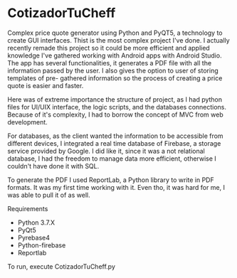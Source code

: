 # CotizadorTuCheff

Complex price quote generator using Python and PyQT5, a technology to create GUI interfaces. 
Thist is the most complex project I've done. I actually recently remade this project so it 
could be more efficient and applied knowledge I've gathered working with Android apps with
Android Studio. The app has several functionalities, it generates a PDF file with all the
information passed by the user. I also gives the option to user of storing templates of pre-
gathered information so the process of creating a price quote is easier and faster.

Here was of extreme importance the structure of project, as I had python files for UI/UIX 
interface, the logic scripts, and the databases connections. Because of it's complexity, 
I had to borrow the concept of MVC from web development.

For databases, as the client wanted the information to be accessible from different devices,
I integrated a real time database of Firebase, a storage service provided by Google. I did like
it, since it was a not relational database, I had the freedom to manage data more efficient,
otherwise I couldn't have done it with SQL.

To generate the PDF I used ReportLab, a Python library to write in PDF formats. It was my first
time working with it. Even tho, it was hard for me, I was able to pull it of as well.

Requirements
* Python 3.7.X 
* PyQt5
* Pyrebase4
* Python-firebase
* Reportlab

To run, execute  CotizadorTuCheff.py

